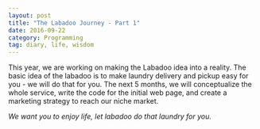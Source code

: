 ```yaml
---
layout: post
title: "The Labadoo Journey - Part 1"
date: 2016-09-22
category: Programming
tag: diary, life, wisdom
---
```


This year, we are working on making the Labadoo idea into a reality. The basic idea of the labadoo is to make laundry delivery and pickup easy for you - we will do that for you.  The next 5 months, we will conceptualize the whole service, write the code for the initial web page, and create a marketing strategy to reach our niche market.

*We want you to enjoy life, let labadoo do that laundry for you.* 

